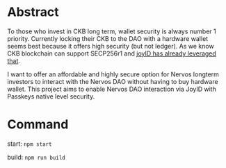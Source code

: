 # Abstract

To those who invest in CKB long term, wallet security is always number 1 priority. Currently locking their CKB to the DAO with a hardware wallet seems best because it offers high security (but not ledger). As we know CKB blockchain can support SECP256r1 and [joyID has already leveraged that](https://discord.com/channels/1065112455170228314/1065116735797215332/1191939677440180335).

I want to offer an affordable and highly secure option for Nervos longterm investors to interact with the Nervos DAO without having to buy hardware wallet. This project aims to enable Nervos DAO interaction via JoyID with Passkeys native level security.

# Command

start: `npm start`

build: `npm run build`

